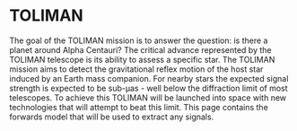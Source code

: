 TOLIMAN
=======
The goal of the TOLIMAN mission is to answer the question: is there a planet
around Alpha Centauri? The critical advance represented by the TOLIMAN 
telescope is its ability to assess a specific star. The TOLIMAN mission aims to detect the 
gravitational reflex motion of the host star induced by an Earth mass companion. For nearby stars 
the expected signal strength is expected to
be sub-µas - well below the diffraction limit of most telescopes. To achieve this TOLIMAN
will be launched into space with new technologies that will attempt to beat this limit.
This page contains the forwards model that will be used to extract any signals.

